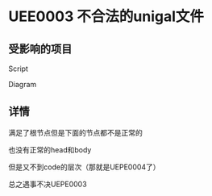 # UEE0003 不合法的unigal文件

## 受影响的项目

Script

Diagram

## 详情

满足了根节点但是下面的节点都不是正常的

也没有正常的head和body

但是又不到code的层次（那就是UEPE0004了）

总之遇事不决UEPE0003